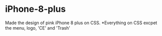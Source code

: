 # iPhone-8-plus
Made the design of pink iPhone 8 plus on CSS.
*Everything on CSS excpet the menu, logo, 'CE' and 'Trash'
